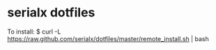 serialx dotfiles
================

To install:
    $ curl -L https://raw.github.com/serialx/dotfiles/master/remote_install.sh | bash
